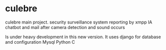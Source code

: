 # culebre
culebre main project. security surveillance system reporting by xmpp IA chatbot and mail after camera detection and sound occurs 


Is under heavy development in this new version. 
It uses django for database and configuration 
Mysql 
Python 
C 
  
